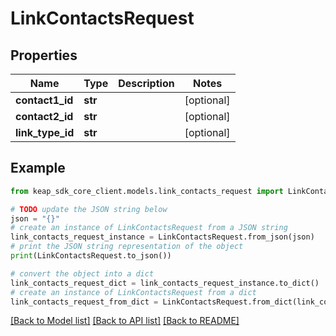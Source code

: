 # LinkContactsRequest


## Properties

Name | Type | Description | Notes
------------ | ------------- | ------------- | -------------
**contact1_id** | **str** |  | [optional] 
**contact2_id** | **str** |  | [optional] 
**link_type_id** | **str** |  | [optional] 

## Example

```python
from keap_sdk_core_client.models.link_contacts_request import LinkContactsRequest

# TODO update the JSON string below
json = "{}"
# create an instance of LinkContactsRequest from a JSON string
link_contacts_request_instance = LinkContactsRequest.from_json(json)
# print the JSON string representation of the object
print(LinkContactsRequest.to_json())

# convert the object into a dict
link_contacts_request_dict = link_contacts_request_instance.to_dict()
# create an instance of LinkContactsRequest from a dict
link_contacts_request_from_dict = LinkContactsRequest.from_dict(link_contacts_request_dict)
```
[[Back to Model list]](../README.md#documentation-for-models) [[Back to API list]](../README.md#documentation-for-api-endpoints) [[Back to README]](../README.md)


